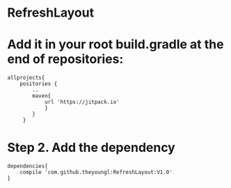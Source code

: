 # RefreshLayout

# Add it in your root build.gradle at the end of repositories:
    allprojects{
        positories {
            ..
            maven{
                url 'https://jitpack.io'
                }
            }
         }
# Step 2. Add the dependency
    dependencies{
        compile 'com.github.theyoungl:RefreshLayout:V1.0'
    }
